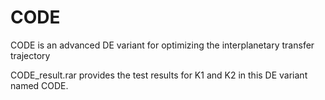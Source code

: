 # CODE
CODE is an advanced DE variant for optimizing the interplanetary transfer trajectory

CODE_result.rar provides the test results for K1 and K2 in this DE variant named CODE.

